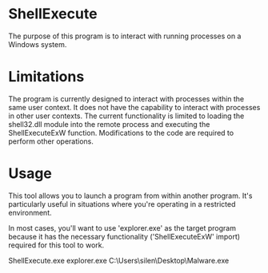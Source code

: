 # ShellExecute
The purpose of this program is to interact with running processes on a Windows system.

# Limitations
The program is currently designed to interact with processes within the same user context. It does not have the capability to interact with processes in other user contexts.
The current functionality is limited to loading the shell32.dll module into the remote process and executing the ShellExecuteExW function. Modifications to the code are required to perform other operations.

# Usage

This tool allows you to launch a program from within another program. It's particularly useful in situations where you're operating in a restricted environment.

In most cases, you'll want to use 'explorer.exe' as the target program because it has the necessary functionality ('ShellExecuteExW' import) required for this tool to work.

ShellExecute.exe explorer.exe C:\Users\silen\Desktop\Malware.exe
